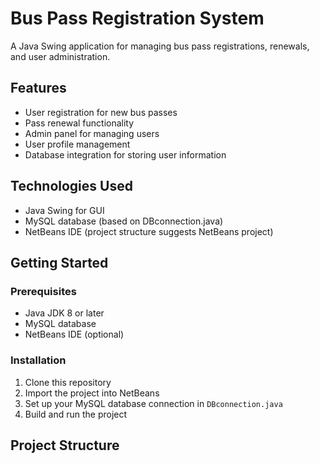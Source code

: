# Bus Pass Registration System

A Java Swing application for managing bus pass registrations, renewals, and user administration.

## Features

- User registration for new bus passes
- Pass renewal functionality
- Admin panel for managing users
- User profile management
- Database integration for storing user information

## Technologies Used

- Java Swing for GUI
- MySQL database (based on DBconnection.java)
- NetBeans IDE (project structure suggests NetBeans project)

## Getting Started

### Prerequisites
- Java JDK 8 or later
- MySQL database
- NetBeans IDE (optional)

### Installation
1. Clone this repository
2. Import the project into NetBeans
3. Set up your MySQL database connection in `DBconnection.java`
4. Build and run the project

## Project Structure